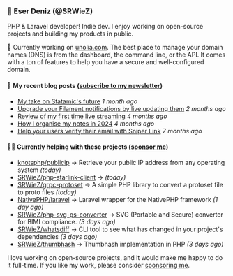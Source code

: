 
### 👋 Eser Deniz (@SRWieZ)

PHP & Laravel developer! Indie dev. I enjoy working on open-source projects and building my products in public.

🚀 Currently working on [unolia.com](https://unolia.com/?utm_source=github&utm_medium=readme&utm_campaign=readme-srwiez). The best place to manage your domain names (DNS) is from the dashboard, the command line, or the API. It comes with a ton of features to help you have a secure and well-configured domain.

#### 📝 My recent blog posts ([subscribe to my newsletter](https://srwiez.com/?utm_source=github&utm_medium=readme&utm_campaign=readme-srwiez))

- [My take on Statamic&#39;s future](https://srwiez.com/posts/my-take-on-statamic-future) _1 month ago_
- [Upgrade your Filament notifications by live updating them](https://srwiez.com/posts/upgrade-your-filament-notifications-by-live-updating-them) _2 months ago_
- [Review of my first time live streaming](https://srwiez.com/posts/review-of-my-first-time-live-streaming) _4 months ago_
- [How I organise my notes in 2024](https://srwiez.com/posts/how-i-organise-my-notes-in-2024) _4 months ago_
- [Help your users verify their email with Sniper Link](https://srwiez.com/posts/help-your-users-verify-their-email-with-sniper-link) _7 months ago_

#### 👨‍🔧 Currently helping with these projects ([sponsor me](https://github.com/sponsors/SRWieZ))

- [knotsphp/publicip](https://github.com/knotsphp/publicip) → Retrieve your public IP address from any operating system _(today)_
- [SRWieZ/php-starlink-client](https://github.com/SRWieZ/php-starlink-client) →  _(today)_
- [SRWieZ/grpc-protoset](https://github.com/SRWieZ/grpc-protoset) → A simple PHP library to convert a protoset file to proto files _(today)_
- [NativePHP/laravel](https://github.com/NativePHP/laravel) → Laravel wrapper for the NativePHP framework _(1 day ago)_
- [SRWieZ/php-svg-ps-converter](https://github.com/SRWieZ/php-svg-ps-converter) → SVG (Portable and Secure) converter for BIMI compliance. _(3 days ago)_
- [SRWieZ/whatsdiff](https://github.com/SRWieZ/whatsdiff) → CLI tool to see what has changed in your project&#39;s dependencies _(3 days ago)_
- [SRWieZ/thumbhash](https://github.com/SRWieZ/thumbhash) → Thumbhash implementation in PHP _(3 days ago)_

I love working on open-source projects, and it would make me happy to do it full-time. If you like my work, please consider [sponsoring me](https://github.com/sponsors/SRWieZ).